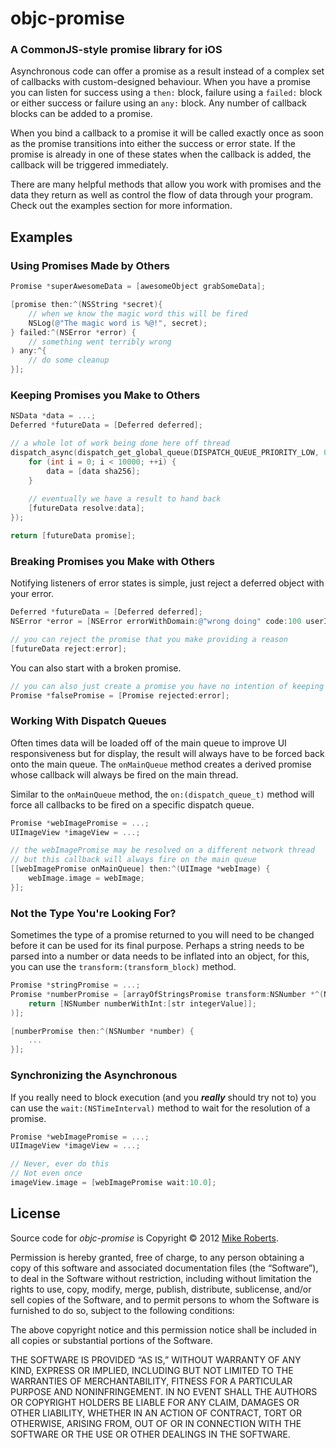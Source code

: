 # objc-promise
### A CommonJS-style promise library for iOS

Asynchronous code can offer a promise as a result instead of a complex set of callbacks with custom-designed behaviour. When you have a promise you can listen for success using a `then:` block, failure using a `failed:` block or either success or failure using an `any:` block. Any number of callback blocks can be added to a promise.

When you bind a callback to a promise it will be called exactly once as soon as the promise transitions into either the success or error state. If the promise is already in one of these states when the callback is added, the callback will be triggered immediately.

There are many helpful methods that allow you work with promises and the data they return as well as control the flow of data through your program. Check out the examples section for more information.

## Examples

### Using Promises Made by Others

```objectivec
Promise *superAwesomeData = [awesomeObject grabSomeData];

[promise then:^(NSString *secret){
	// when we know the magic word this will be fired
	NSLog(@"The magic word is %@!", secret);
} failed:^(NSError *error) {
	// something went terribly wrong
) any:^{
	// do some cleanup
}];
```

### Keeping Promises you Make to Others

```objectivec
NSData *data = ...;
Deferred *futureData = [Deferred deferred];

// a whole lot of work being done here off thread
dispatch_async(dispatch_get_global_queue(DISPATCH_QUEUE_PRIORITY_LOW, 0), ^{
	for (int i = 0; i < 10000; ++i) {
		data = [data sha256];
	}
	
	// eventually we have a result to hand back
	[futureData resolve:data];
});

return [futureData promise];
```

### Breaking Promises you Make with Others

Notifying listeners of error states is simple, just reject a deferred object with your error.

```objectivec
Deferred *futureData = [Deferred deferred];
NSError *error = [NSError errorWithDomain:@"wrong doing" code:100 userInfo:nil];

// you can reject the promise that you make providing a reason
[futureData reject:error];
```

You can also start with a broken promise.

```objectivec
// you can also just create a promise you have no intention of keeping
Promise *falsePromise = [Promise rejected:error];
```

### Working With Dispatch Queues

Often times data will be loaded off of the main queue to improve UI responsiveness but for display, the result will always have to be forced back onto the main queue. The `onMainQueue` method creates a derived promise whose callback will always be fired on the main thread.

Similar to the `onMainQueue` method, the `on:(dispatch_queue_t)` method will force all callbacks to be fired on a specific dispatch queue.

```objectivec
Promise *webImagePromise = ...;
UIImageView *imageView = ...;

// the webImagePromise may be resolved on a different network thread
// but this callback will always fire on the main queue
[[webImagePromise onMainQueue] then:^(UIImage *webImage) {
	webImage.image = webImage;
}];
```

### Not the Type You're Looking For?

Sometimes the type of a promise returned to you will need to be changed before it can be used for its final purpose. Perhaps a string needs to be parsed into a number or data needs to be inflated into an object, for this, you can use the `transform:(transform_block)` method.

```objectivec
Promise *stringPromise = ...;
Promise *numberPromise = [arrayOfStringsPromise transform:NSNumber *^(NSString *str) {
	return [NSNumber numberWithInt:[str integerValue]];
)];

[numberPromise then:^(NSNumber *number) {
	...
}];
```

### Synchronizing the Asynchronous

If you really need to block execution (and you ***really*** should try not to) you can use the `wait:(NSTimeInterval)` method to wait for the resolution of a promise.

```objectivec
Promise *webImagePromise = ...;
UIImageView *imageView = ...;

// Never, ever do this
// Not even once
imageView.image = [webImagePromise wait:10.0];
```

## License

Source code for _objc-promise_ is Copyright © 2012 [Mike Roberts](mailto:mike@kik.com).

Permission is hereby granted, free of charge, to any person obtaining a copy of this software and associated documentation files (the “Software”), to deal in the Software without restriction, including without limitation the rights to use, copy, modify, merge, publish, distribute, sublicense, and/or sell copies of the Software, and to permit persons to whom the Software is furnished to do so, subject to the following conditions:

The above copyright notice and this permission notice shall be included in all copies or substantial portions of the Software.

THE SOFTWARE IS PROVIDED “AS IS,” WITHOUT WARRANTY OF ANY KIND, EXPRESS OR IMPLIED, INCLUDING BUT NOT LIMITED TO THE WARRANTIES OF MERCHANTABILITY, FITNESS FOR A PARTICULAR PURPOSE AND NONINFRINGEMENT. IN NO EVENT SHALL THE AUTHORS OR COPYRIGHT HOLDERS BE LIABLE FOR ANY CLAIM, DAMAGES OR OTHER LIABILITY, WHETHER IN AN ACTION OF CONTRACT, TORT OR OTHERWISE, ARISING FROM, OUT OF OR IN CONNECTION WITH THE SOFTWARE OR THE USE OR OTHER DEALINGS IN THE SOFTWARE.
